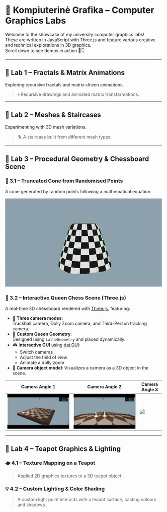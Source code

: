 # 🧠 Kompiuterinė Grafika – Computer Graphics Labs

Welcome to the showcase of my university computer graphics labs!  
These are written in JavaScript with Three.js and feature various creative and technical explorations in 3D graphics.  
Scroll down to see demos in action 🎥👇

---

## 📁 Lab 1 – Fractals & Matrix Animations

Exploring recursive fractals and matrix-driven animations.

> 🌀 Recursive drawings and animated matrix transformations.

---

## 📁 Lab 2 – Meshes & Staircases

Experimenting with 3D mesh variations.

> 🪜 A staircase built from different mesh types.

---

## 📁 Lab 3 – Procedural Geometry & Chessboard Scene

### 🔹 3.1 – Truncated Cone from Randomised Points

A cone generated by random points following a mathematical equation.

![Truncated Cone](./3%20lab/3.1/cone.gif)

### 🔹 3.2 – Interactive Queen Chess Scene (Three.js)

A real-time 3D chessboard rendered with [Three.js](https://threejs.org/), featuring:

- 🧠 **Three camera modes**:  
  Trackball camera, Dolly Zoom camera, and Third-Person tracking camera.
- 👑 **Custom Queen Geometry**:  
  Designed using `LatheGeometry` and placed dynamically.
- 🎮 **Interactive GUI** using [dat.GUI](https://github.com/dataarts/dat.gui):
  - Switch cameras
  - Adjust the field of view
  - Animate a dolly zoom
- 📸 **Camera object model**: Visualizes a camera as a 3D object in the scene.

| Camera Angle 1 | Camera Angle 2 | Camera Angle 3 |
|----------------|----------------|----------------|
| ![](./3%20lab/3.2/demo/1.gif) | ![](./3%20lab/3.2/demo/2.gif) | ![](./3%20lab/3.2/demo/3.gif) |


---

## 📁 Lab 4 – Teapot Graphics & Lighting

### 🫖 4.1 – Texture Mapping on a Teapot

> Applied 2D graphics textures to a 3D teapot object.

### 💡 4.2 – Custom Lighting & Color Shading

> A custom light point interacts with a teapot surface, casting colours and shadows.
 
